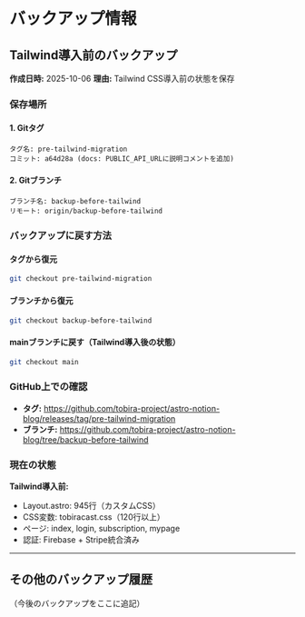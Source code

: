 # バックアップ情報

## Tailwind導入前のバックアップ

**作成日時:** 2025-10-06
**理由:** Tailwind CSS導入前の状態を保存

### 保存場所

#### 1. Gitタグ

```
タグ名: pre-tailwind-migration
コミット: a64d28a (docs: PUBLIC_API_URLに説明コメントを追加)
```

#### 2. Gitブランチ

```
ブランチ名: backup-before-tailwind
リモート: origin/backup-before-tailwind
```

### バックアップに戻す方法

#### タグから復元

```bash
git checkout pre-tailwind-migration
```

#### ブランチから復元

```bash
git checkout backup-before-tailwind
```

#### mainブランチに戻す（Tailwind導入後の状態）

```bash
git checkout main
```

### GitHub上での確認

- **タグ:** https://github.com/tobira-project/astro-notion-blog/releases/tag/pre-tailwind-migration
- **ブランチ:** https://github.com/tobira-project/astro-notion-blog/tree/backup-before-tailwind

### 現在の状態

**Tailwind導入前:**

- Layout.astro: 945行（カスタムCSS）
- CSS変数: tobiracast.css（120行以上）
- ページ: index, login, subscription, mypage
- 認証: Firebase + Stripe統合済み

---

## その他のバックアップ履歴

（今後のバックアップをここに追記）
